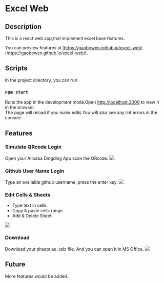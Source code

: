 # Excel Web

## Description
This is a react web app,that implement excel base features.

You can preview features at [https://gaobowen.github.io/excel-web](https://gaobowen.github.io/excel-web/).

## Scripts

In the project directory, you can run:

### `npm start`

Runs the app in the development mode.Open [http://localhost:3000](http://localhost:3000) to view it in the browser.  
The page will reload if you make edits.You will also see any lint errors in the console.

## Features
### Simulate QRcode Login
Open your Alibaba Dingding App scan the QRcode.
![](readme_src/dingoutput.gif)

### Github User Name Login
Type an available github username, press the enter key.
![](readme_src/gitoutput.gif)

### Edit Cells & Sheets
- Type text in cells. 
- Copy & paste cells range.
- Add & Delete Sheet.  
  
![](readme_src/editoutput.gif)

### Download 
Download your sheets as .xslx file. And you can open it in MS Office.
![](readme_src/downloadoutput.gif)


## Future
More features would be added. 



